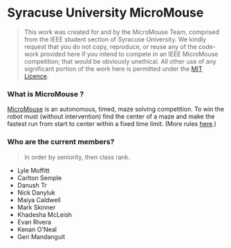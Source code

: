 # Syracuse University MicroMouse #

> This work was created for and by the MicroMouse Team, comprised from the IEEE student section of Syracuse University. We kindly request that you do not copy, reproduce, or reuse any of the code-work provided here if you intend to compete in an IEEE MicroMouse competition; that would be obviously unethical. All other use of any significant portion of the work here is permitted under the [MIT Licence](http://opensource.org/licenses/MIT).

### What is MicroMouse ? ###

[MicroMouse](http://en.wikipedia.org/wiki/Micromouse) is an autonomous, timed, maze solving competition. To win the robot must (without intervention) find the center of a maze and make the fastest run from start to center within a fixed time limit. (More rules [here](http://sites.ieee.org/r1/files/2013/03/2013-Region-1-Micromouse-Competition-Rules.pdf).) 

### Who are the current members? ###
> In order by seniority, then class rank.

* Lyle Moffitt
* Carlton Semple
* Danush Tr
* Nick Danyluk
* Maiya Caldwell
* Mark Skinner
* Khadesha McLeish
* Evan Rivera
* Kenan O'Neal
* Geri Mandanguit
